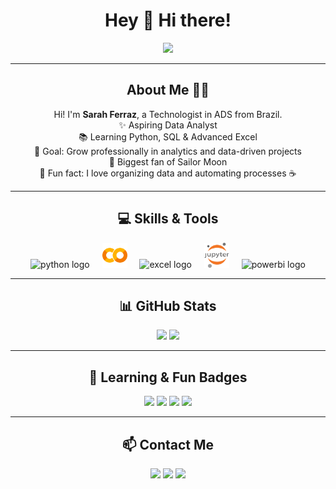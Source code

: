 <h1 align="center">Hey 👋 Hi there!</h1>
<div align="center">
  <img height="200" src="https://media1.giphy.com/media/v1.Y2lkPTc5MGI3NjExMDA1ZnlweGhrY2d3eXIweW01ZGs3YTR3Y3F5M3dmOXAxa3AzNnlwOCZlcD12MV9pbnRlcm5hbF9naWZfYnlfaWQmY3Q9Zw/0UcWwQreelWsR48UtD/giphy.gif"  />
</div>

---

<h2 align="center">About Me 🌙✨</h2>

<p align="center">
Hi! I'm <b>Sarah Ferraz</b>, a Technologist in ADS from Brazil.<br>
✨ Aspiring Data Analyst<br>
📚 Learning Python, SQL & Advanced Excel<br>
🎯 Goal: Grow professionally in analytics and data-driven projects<br>
🌸 Biggest fan of Sailor Moon<br>
🎲 Fun fact: I love organizing data and automating processes ☕
</p>

---

<h2 align="center">💻 Skills & Tools</h2>
<div align="center">
  <img src="https://cdn.jsdelivr.net/gh/devicons/devicon/icons/python/python-original.svg" height="40" alt="python logo"/>
  <img width="12"/>
  <img src="https://github.com/devicons/devicon/blob/v2.17.0/icons/googlecolab/googlecolab-original.svg" height="40" alt="googlecolab logo"/>
  <img width="12"/>
  <img src="https://github.com/sempostma/office365-icons/blob/master/svg/excel.svg" height="40" alt="excel logo"/>
  <img width="12"/>
  <img src="https://github.com/devicons/devicon/blob/v2.17.0/icons/jupyter/jupyter-original-wordmark.svg" height="40" alt="jupyter logo"/>
  <img width="12"/>
  <img src="https://github.com/microsoft/PowerBI-Icons/blob/main/SVG/Power-BI.svg" height="40" alt="powerbi logo"/>
</div>

---

<h2 align="center">📊 GitHub Stats</h2>
<div align="center">
  <img height="150em" src="https://github-readme-stats.vercel.app/api?username=sarahferraz&show_icons=true&theme=radical&hide_border=true&count_private=true"/>
  <img height="150em" src="https://github-readme-stats.vercel.app/api/top-langs/?username=sarahferraz&layout=compact&langs_count=5&theme=radical&hide_border=true"/>
</div>

---

<h2 align="center">🌱 Learning & Fun Badges</h2>
<p align="center">
  <img src="https://img.shields.io/badge/Python-learning-blue?style=for-the-badge&logo=python&logoColor=white"/>
  <img src="https://img.shields.io/badge/SQL-learning-orange?style=for-the-badge&logo=sqlite&logoColor=white"/>
  <img src="https://img.shields.io/badge/PowerBI-learning-yellow?style=for-the-badge&logo=microsoft-power-bi&logoColor=white"/>
  <img src="https://img.shields.io/badge/Sailor_Moon-🌙-pink?style=for-the-badge"/>
</p>

---

<h2 align="center">📫 Contact Me</h2>
<p align="center">
  <a href="mailto:sarah.guttemberg@hotmail.com"><img src="https://img.shields.io/badge/Email-D14836?style=for-the-badge&logo=gmail&logoColor=white"/></a>
  <a href="https://www.linkedin.com/in/sarah-ferraz/"><img src="https://img.shields.io/badge/LinkedIn-0A66C2?style=for-the-badge&logo=linkedin&logoColor=white"/></a>
  <a href="https://twitter.com/yourtwitter"><img src="https://img.shields.io/badge/Twitter-1DA1F2?style=for-the-badge&logo=twitter&logoColor=white"/></a>
</p>
